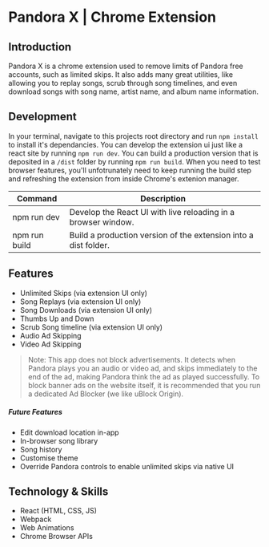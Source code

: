 # Pandora X | Chrome Extension

## Introduction

Pandora X is a chrome extension used to remove limits of Pandora free accounts, such as limited skips. It also adds many great utilities, like allowing you to replay songs, scrub through song timelines, and even download songs with song name, artist name, and album name information.

## Development

In your terminal, navigate to this projects root directory and run `npm install` to install it's dependancies. You can develop the extension ui just like a react site by running `npm run dev`. You can build a production version that is deposited in a `/dist` folder by running `npm run build`. When you need to test browser features, you'll unfotrunately need to keep running the build step and refreshing the extension from inside Chrome's extenion manager.

| Command       | Description                                                     |
| ------------- | --------------------------------------------------------------- |
| npm run dev   | Develop the React UI with live reloading in a browser window.   |
| npm run build | Build a production version of the extension into a dist folder. |

## Features

- Unlimited Skips (via extension UI only)
- Song Replays (via extension UI only)
- Song Downloads (via extension UI only)
- Thumbs Up and Down
- Scrub Song timeline (via extension UI only)
- Audio Ad Skipping
- Video Ad Skipping

> Note: This app does not block advertisements. It detects when Pandora plays you an audio or video ad, and skips immediately to the end of the ad, making Pandora think the ad as played successfully. To block banner ads on the website itself, it is recommended that you run a dedicated Ad Blocker (we like uBlock Origin).

##### Future Features

- Edit download location in-app
- In-browser song library
- Song history
- Customise theme
- Override Pandora controls to enable unlimited skips via native UI

## Technology & Skills

- React (HTML, CSS, JS)
- Webpack
- Web Animations
- Chrome Browser APIs
